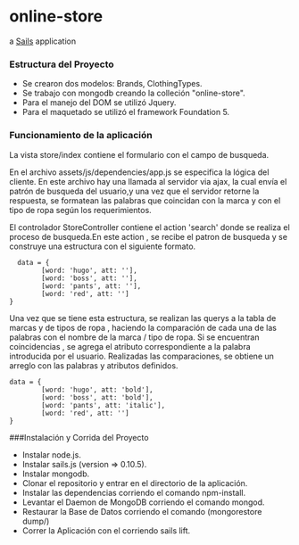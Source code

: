 # online-store

a [Sails](http://sailsjs.org) application

### Estructura del Proyecto

 - Se crearon dos modelos: Brands, ClothingTypes.
 - Se trabajo con mongodb creando la colleción "online-store".
 - Para el manejo del DOM se utilizó Jquery.
 - Para el maquetado se utilizó el framework Foundation 5.
 

### Funcionamiento de la aplicación

La vista store/index contiene el formulario con el campo de busqueda.

 En el archivo assets/js/dependencies/app.js se especifica la lógica del cliente. En este archivo hay una llamada al servidor via ajax, la cual envía el patrón de busqueda del usuario,y una vez que el servidor retorne la respuesta, se formatean las palabras que coincidan con la marca y con el tipo de ropa según los requerimientos.
   
 
 El controlador StoreController contiene el action 'search' donde se realiza el proceso de busqueda.En este action , se recibe el patron de busqueda y se construye una estructura con el siguiente formato.
  
      data = {
            [word: 'hugo', att: ''],
            [word: 'boss', att: ''],
            [word: 'pants', att: ''],
            [word: 'red', att: '']
    }
            
  Una vez que se tiene esta estructura, se realizan las querys a la tabla de marcas y de tipos de ropa , haciendo la comparación
   de cada una de las palabras con el nombre de la marca / tipo de ropa. Si se encuentran coincidencias , se agrega el atributo correspondiente a la palabra introducida por el usuario. Realizadas las comparaciones, se obtiene un arreglo con las palabras y atributos definidos.
   
    data = {
            [word: 'hugo', att: 'bold'],
            [word: 'boss', att: 'bold'],
            [word: 'pants', att: 'italic'],
            [word: 'red', att: '']
    }
            
  
###Instalación y Corrida del Proyecto
   
   - Instalar node.js.
   - Instalar sails.js (version => 0.10.5).
   - Instalar  mongodb.
   - Clonar el repositorio y entrar en el directorio de la aplicación.
   - Instalar las dependencias corriendo el comando npm-install.
   - Levantar el Daemon de MongoDB corriendo el comando mongod.
   - Restaurar la Base de Datos corriendo el comando (mongorestore dump/)
   - Correr la Aplicación con el corriendo sails lift.
    


